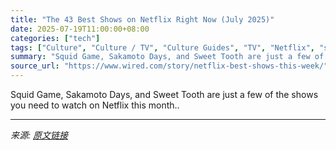 ```yaml
---
title: "The 43 Best Shows on Netflix Right Now (July 2025)"
date: 2025-07-19T11:00:00+08:00
categories: ["tech"]
tags: ["Culture", "Culture / TV", "Culture Guides", "TV", "Netflix", "streaming", "Television"]
summary: "Squid Game, Sakamoto Days, and Sweet Tooth are just a few of the shows you need to watch on Netflix this month.."
source_url: "https://www.wired.com/story/netflix-best-shows-this-week/"
---
```


Squid Game, Sakamoto Days, and Sweet Tooth are just a few of the shows you need to watch on Netflix this month..

---

*来源: [原文链接](https://www.wired.com/story/netflix-best-shows-this-week/)*
